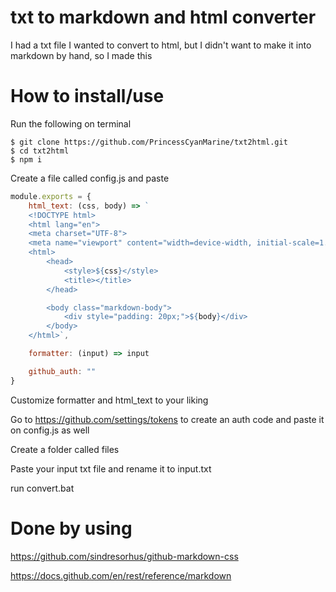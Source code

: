 # txt to markdown and html converter
I had a txt file I wanted to convert to html, but I didn't want to make it into markdown by hand, so I made this

# How to install/use
Run the following on terminal
```console
$ git clone https://github.com/PrincessCyanMarine/txt2html.git
$ cd txt2html
$ npm i
```

Create a file called config.js and paste
```javascript
module.exports = {
    html_text: (css, body) => `
    <!DOCTYPE html>
    <html lang="en">
    <meta charset="UTF-8">
    <meta name="viewport" content="width=device-width, initial-scale=1.0">
    <html>
        <head>
            <style>${css}</style>
            <title></title>
        </head>

        <body class="markdown-body">
            <div style="padding: 20px;">${body}</div>
        </body>
    </html>`,

    formatter: (input) => input

    github_auth: ""
}
```

Customize formatter and html_text to your liking

Go to https://github.com/settings/tokens to create an auth code and paste it on config.js as well

Create a folder called files

Paste your input txt file and rename it to input.txt

run convert.bat


# Done by using
https://github.com/sindresorhus/github-markdown-css

https://docs.github.com/en/rest/reference/markdown